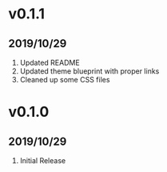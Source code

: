 # v0.1.1
##  2019/10/29

1. Updated README
2. Updated theme blueprint with proper links
3. Cleaned up some CSS files



# v0.1.0
##  2019/10/29

1. Initial Release
